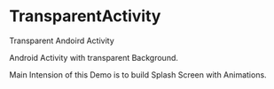 # TransparentActivity
Transparent Andoird Activity


Android Activity with transparent Background. 

Main Intension of this Demo is to build Splash Screen with Animations.
